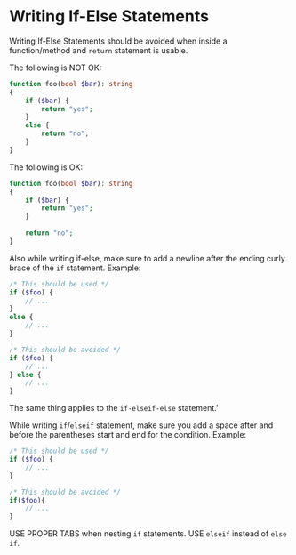# Writing If-Else Statements

Writing If-Else Statements should be avoided when inside a function/method and `return` statement is usable.

The following is NOT OK:

```php
function foo(bool $bar): string
{
    if ($bar) {
        return "yes";
    }
    else {
        return "no";
    }
}
```

The following is OK:

```php
function foo(bool $bar): string
{
    if ($bar) {
        return "yes";
    }
    
    return "no";
}
```

Also while writing if-else, make sure to add a newline after the ending curly brace of the `if` statement.
Example:

```php
/* This should be used */
if ($foo) {
    // ...
} 
else {
    // ...
}

/* This should be avoided */
if ($foo) {
    // ...
} else {
    // ...
}
```

The same thing applies to the `if-elseif-else` statement.'

While writing `if`/`elseif` statement, make sure you add a space after and before the parentheses start and end for the condition.
Example:
```php
/* This should be used */
if ($foo) {
    // ...
}

/* This should be avoided */
if($foo){
    // ...
}
```

USE PROPER TABS when nesting `if` statements.
USE `elseif` instead of `else if`.